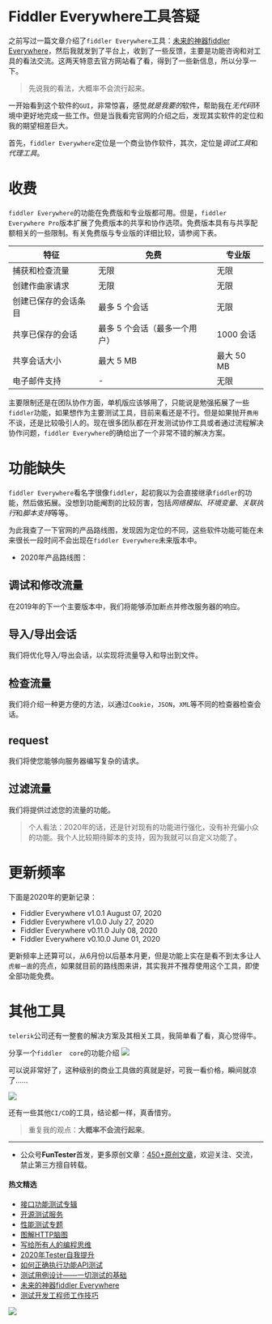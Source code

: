 # Fiddler Everywhere工具答疑

之前写过一篇文章介绍了`fiddler Everywhere`工具：[未来的神器fiddler Everywhere](https://mp.weixin.qq.com/s/-BSuHR6RPkdv8R-iy47MLQ)，然后我就发到了平台上，收到了一些反馈，主要是功能咨询和对工具的看法交流。这两天特意去官方网站看了看，得到了一些新信息，所以分享一下。

> 先说我的看法，大概率不会流行起来。

一开始看到这个软件的`GUI`，非常惊喜，感觉*就是我要的*软件，帮助我在*无代码*环境中更好地完成一些工作。但是当我看完官网的介绍之后，发现其实软件的定位和我的期望相差巨大。

首先，`fiddler Everywhere`定位是一个商业协作软件，其次，定位是*调试工具*和*代理工具*。

# 收费

`fiddler Everywhere`的功能在免费版和专业版都可用。但是，`fiddler Everywhere Pro`版本扩展了免费版本的共享和协作选项。免费版本具有与共享配额相关的一些限制。有关免费版与专业版的详细比较，请参阅下表。

|特征	|免费|	专业版|
|----|----|-----|
|捕获和检查流量|无限|无限|
|创建作曲家请求|无限|无限  |使用自动响应规则|最多 5 个已启用的规则|无限|
|创建已保存的会话条目 |最多 5 个会话|无限|
|共享已保存的会话|最多 5 个会话（最多一个用户）|1000 会话|
|共享会话大小|最大 5 MB|最大 50 MB|
|电子邮件支持|-|无限|

主要限制还是在团队协作方面，单机版应该够用了，只能说是勉强拓展了一些`fiddler`功能，如果想作为主要测试工具，目前来看还是不行。但是如果抛开`费用`不谈，还是比较吸引人的。现在很多团队都在开发测试协作工具或者通过流程解决协作问题，`fiddler Everywhere`的确给出了一个非常不错的解决方案。

# 功能缺失

`fiddler Everywhere`看名字很像`fiddler`，起初我以为会直接继承`fiddler`的功能，然后做拓展。没想到功能阉割的比较厉害，包括*网络模拟*、*环境变量*、*关联执行*和*脚本支持*等等。

为此我查了一下官网的产品路线图，发现因为定位的不同，这些软件功能可能在未来很长一段时间不会出现在`fiddler Everywhere`未来版本中。

* 2020年产品路线图：

## 调试和修改流量

在2019年的下一个主要版本中，我们将能够添加断点并修改服务器的响应。

## 导入/导出会话

我们将优化导入/导出会话，以实现将流量导入和导出到文件。

## 检查流量

我们将介绍一种更方便的方法，以通过`Cookie`，`JSON`，`XML`等不同的检查器检查会话。

## request

我们将使您能够向服务器编写复杂的请求。

## 过滤流量

我们将提供过滤您的流量的功能。

> 个人看法：2020年的话，还是针对现有的功能进行强化，没有补充偏小众的功能。我个人比较期待脚本的支持，因为我就可以自定义功能了。


# 更新频率

下面是2020年的更新记录：

* Fiddler Everywhere v1.0.1 August 07, 2020
* Fiddler Everywhere v1.0.0 July 27, 2020
* Fiddler Everywhere v0.11.0 July 08, 2020
* Fiddler Everywhere v0.10.0 June 01, 2020

更新频率上还算可以，从6月份以后基本月更，但是功能上实在是看不到太多让人`虎躯一震`的亮点，如果就目前的路线图来讲，其实我并不推荐使用这个工具，即使全部功能免费。

# 其他工具

`telerik`公司还有一整套的解决方案及其相关工具，我简单看了看，真心觉得牛。

分享一个`fiddler  core`的功能介绍
![](http://pic.automancloud.com/WX20200826-150656@2x.png)

可以说非常好了，这种级别的商业工具做的真就是好，可我一看价格，瞬间就凉了……

![](http://pic.automancloud.com/WX20200826-150852@2x.png)

还有一些其他`CI/CD`的工具，结论都一样，真香惜穷。

> 重复我的观点：**大概率不会流行起来**。


--- 
* 公众号**FunTester**首发，更多原创文章：[450+原创文章](https://mp.weixin.qq.com/s/s7ZmCNBYy3j-71JFbtgneg)，欢迎关注、交流，禁止第三方擅自转载。

#### 热文精选

- [接口功能测试专辑](https://mp.weixin.qq.com/mp/appmsgalbum?action=getalbum&album_id=1321895538945638401&__biz=MzU4MTE2NDEyMQ==#wechat_redirect)
- [开源测试服务](https://mp.weixin.qq.com/s/ZOs0cp_vt6_iiundHaKk4g)
- [性能测试专题](https://mp.weixin.qq.com/mp/appmsgalbum?action=getalbum&album_id=1319027448301961218&__biz=MzU4MTE2NDEyMQ==#wechat_redirect)
- [图解HTTP脑图](https://mp.weixin.qq.com/s/100Vm8FVEuXs0x6rDGTipw)
- [写给所有人的编程思维](https://mp.weixin.qq.com/s/Oj33UCnYfbUgzsBzEm2GPQ)
- [2020年Tester自我提升](https://mp.weixin.qq.com/s/vuhUp85_6Sbg6ReAN3TTSQ)
- [如何正确执行功能API测试](https://mp.weixin.qq.com/s/aeGx5O_jK_iTD9KUtylWmA)
- [测试用例设计——一切测试的基础](https://mp.weixin.qq.com/s/0_ubnlhp2jk-jxHxJ95E9g)
- [未来的神器fiddler Everywhere](https://mp.weixin.qq.com/s/-BSuHR6RPkdv8R-iy47MLQ)
- [测试开发工程师工作技巧](https://mp.weixin.qq.com/s/TvrUCisja5Zbq-NIwy_2fQ)


![](https://mmbiz.qpic.cn/mmbiz_png/13eN86FKXzCcsLRmf6VicSKFPfvMT8p7eg7iaBGgPxmbNxHsBcOic2rcw1TCvS1PTGC6WkRFXA7yoqr2bVlrEQqlA/640?wx_fmt=png&tp=webp&wxfrom=5&wx_lazy=1&wx_co=1)